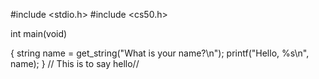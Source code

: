 #include <stdio.h>
#include <cs50.h>

int main(void)

{
    string name = get_string("What is your name?\n"); 
    printf("Hello, %s\n", name); 
}
// This is to say hello//
